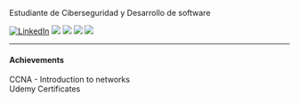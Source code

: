 <img src="https://otakukart.com/wp-content/uploads/2021/04/Guts-Berserk.jpg" alt="">

Estudiante de Ciberseguridad y Desarrollo de software

<p>
  <a href="https://www.linkedin.com/in/cmarines/"><img src="https://img.shields.io/badge/LinkedIn--_.svg?style=social&logo=linkedin" alt="LinkedIn"></a>
  <a href="#"><img src="https://img.shields.io/badge/Python-Junior-_.svg?logo=python"></a>
  <a href="#"><img src="https://img.shields.io/badge/C Sharp-Enthusiast-_.svg?logo=c#"></a>
  <a href="#"><img src="https://img.shields.io/badge/JavaScript Enthusiast-_.svg?logo=javascript"></a>
  <a href="#"><img src="https://img.shields.io/badge/Networking-Intermediate-_.svg"></a>
</p>

<hr>

#### Achievements

CCNA - Introduction to networks <br>
Udemy Certificates

